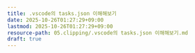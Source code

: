 ```yaml
---
title: .vscode의 tasks.json 이해해보기
date: 2025-10-26T01:27:29+09:00
lastmod: 2025-10-26T01:27:29+09:00
resource-path: 05.clipping/.vscode의 tasks.json 이해해보기.md
draft: true
---
```

